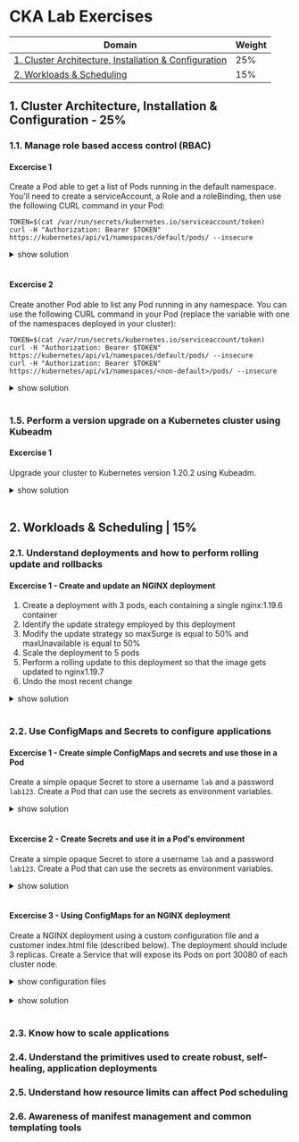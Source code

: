# CKA Lab Exercises

Domain	| Weight
------- | -------------
[1. Cluster Architecture, Installation & Configuration](CKA-Lab-Exercises.md#1-cluster-architecture-installation--configuration-25)  |  25%  
[2. Workloads & Scheduling](CKA-Lab-Exercises.md#2-workloads--scheduling-15)  |  15%  



## 1. Cluster Architecture, Installation & Configuration - 25%  
### 1.1. Manage role based access control (RBAC)

#### Excercise 1  
Create a Pod able to get a list of Pods running in the default namespace.
You'll need to create a serviceAccount, a Role and a roleBinding, then use the following CURL command in your Pod:
```
TOKEN=$(cat /var/run/secrets/kubernetes.io/serviceaccount/token)
curl -H "Authorization: Bearer $TOKEN" https://kubernetes/api/v1/namespaces/default/pods/ --insecure
```

<details><summary>show solution</summary>
<p>

Create a serviceAccount:
```
kubectl create sa sa-demo
```
serviceAccount YAML file:
```yaml
apiVersion: v1
kind: ServiceAccount
metadata:
  name: sa-demo
  namespace: default
```
Create a Role allowing to list pods:
```
kubectl create role role-list-pods --verb=list --resource=pods
```
Role YAML file:
```yaml
apiVersion: rbac.authorization.k8s.io/v1
kind: Role
metadata:
  name: role-list-pods
  namespace: default
rules:
- apiGroups:
  - ""
  resources:
  - pods
  verbs:
  - list
```
Create a RoleBinding for the `role-list-pods` Role to the `sa-demo` serviceAccount:
```
kubectl create rolebinding rb-list-pods --serviceaccount=default:sa-demo --role=role-list-pods
```
RoleBinding YAML file:
```yaml
apiVersion: rbac.authorization.k8s.io/v1
kind: RoleBinding
metadata:
  name: rb-list-pods
  namespace: default
roleRef:
  apiGroup: rbac.authorization.k8s.io
  kind: Role
  name: role-list-pods
subjects:
- kind: ServiceAccount
  name: sa-demo
  namespace: default
```

Create a Pod using the `sa-demo` serviceAccount:
```
kubectl run -it pod-sa-demo --image=alpine --serviceaccount=sa-demo --rm
```

Pod YAML file:
```yaml
apiVersion: v1
kind: Pod
metadata:
  name: pod-sa-demo
spec:
  serviceAccountName: sa-demo   #<---
  containers:
  - name: alpine
    image: alpine
    command:
    - "/bin/sh"
    - "-c"
    - "sleep 1000"
```

Verify you can get the list of Pods running in the default namespace from the API server:

```
kubectl exec pod-sa-demo -it -- sh
apk add curl
TOKEN=$(cat /var/run/secrets/kubernetes.io/serviceaccount/token)
curl -H "Authorization: Bearer $TOKEN" https://kubernetes/api/v1/namespaces/default/pods/ --insecure
```

Pods list is shown: 
```
{
  "kind": "PodList",
  "apiVersion": "v1",
  "metadata": {
    "resourceVersion": "710310"
  },
  "items": [
    ...
    
```
If it fails, you'd get this:
```
{
  "kind": "Status",
  "apiVersion": "v1",
  "metadata": {

  },
  "status": "Failure",
  "message": "pods is forbidden: User \"system:serviceaccount:default:default\" cannot list resource \"pods\" in API group \"\" in the namespace \"default\"",
  "reason": "Forbidden",
  "details": {
    "kind": "pods"
  },
  "code": 403
}
```

</p>
</details>
<br/>

#### Excercise 2  
Create another Pod able to list any Pod running in any namespace.
You can use the following CURL command in your Pod (replace the <non-default> variable with one of the namespaces deployed in your cluster):
```
TOKEN=$(cat /var/run/secrets/kubernetes.io/serviceaccount/token)
curl -H "Authorization: Bearer $TOKEN" https://kubernetes/api/v1/namespaces/default/pods/ --insecure
curl -H "Authorization: Bearer $TOKEN" https://kubernetes/api/v1/namespaces/<non-default>/pods/ --insecure
```
<details><summary>show solution</summary>
<p>

Create a serviceAccount:
```
kubectl create sa sa-demo2
```
serviceAccount YAML file:
```yaml
apiVersion: v1
kind: ServiceAccount
metadata:
  name: sa-demo2
  namespace: default
```
Create a ClusterRole allowing to list pods:
```
kubectl create clusterrole cr-list-pods --verb=list --resource=pods
```
Role YAML file:
```yaml
apiVersion: rbac.authorization.k8s.io/v1
kind: ClusterRole
metadata:
  name: cr-list-pods
  namespace: default
rules:
- apiGroups:
  - ""
  resources:
  - pods
  verbs:
  - list
```
Create a ClusterRoleBinding for the `cr-list-pods` ClusterRole to the `sa-demo2` serviceAccount:
```
kubectl create clusterrolebinding crb-list-pods --serviceaccount=default:sa-demo2 --clusterrole=cr-list-pods
```
RoleBinding YAML file:
```yaml
apiVersion: rbac.authorization.k8s.io/v1
kind: ClusterRoleBinding
metadata:
  name: crb-list-pods
  namespace: default
roleRef:
  apiGroup: rbac.authorization.k8s.io
  kind: ClusterRole
  name: cr-list-pods
subjects:
- kind: ServiceAccount
  name: sa-demo2
  namespace: default
```

Create a Pod using the `sa-demo2` serviceAccount:
```
kubectl run -it pod-sa-demo2 --image=alpine --serviceaccount=sa-demo2 --rm
```

Pod YAML file:
```yaml
apiVersion: v1
kind: Pod
metadata:
  name: pod-sa-demo2
spec:
  serviceAccountName: sa-demo2   #<---
  containers:
  - name: alpine
    image: alpine
    command:
    - "/bin/sh"
    - "-c"
    - "sleep 1000"
```

Verify that you can get the list of Pods running in the any namespace from the API server:
```
kubectl exec pod-sa-demo2 -it -- sh
apk add curl
TOKEN=$(cat /var/run/secrets/kubernetes.io/serviceaccount/token)
curl -H "Authorization: Bearer $TOKEN" https://kubernetes/api/v1/namespaces/default/pods/ --insecure
curl -H "Authorization: Bearer $TOKEN" https://kubernetes/api/v1/namespaces/ns1/pods/ --insecure
curl -H "Authorization: Bearer $TOKEN" https://kubernetes/api/v1/namespaces/ns2/pods/ --insecure
```

Pods list is shown: 
```
{
  "kind": "PodList",
  "apiVersion": "v1",
  "metadata": {
    "resourceVersion": "710310"
  },
  "items": [
    ...
    
```
If it fails, you'd get this:
```
{
  "kind": "Status",
  "apiVersion": "v1",
  "metadata": {

  },
  "status": "Failure",
  "message": "pods is forbidden: User \"system:serviceaccount:default:default\" cannot list resource \"pods\" in API group \"\" in the namespace \"default\"",
  "reason": "Forbidden",
  "details": {
    "kind": "pods"
  },
  "code": 403
}
```

</p>
</details>

<br/>


### 1.5. Perform a version upgrade on a Kubernetes cluster using Kubeadm

#### Excercise 1  
Upgrade your cluster to Kubernetes version 1.20.2 using Kubeadm.

<details><summary>show solution</summary>
<p>

Upgrade the Control Plane:
```
kubeadm version 
sudo apt-mark unhold kubeadm 
sudo apt-get update 
sudo apt-get install -y kubeadm=1.20.2-00 
sudo apt-mark hold kubeadm
sudo kubeadm upgrade node 
kubeadm version 

kubectl drain <control-node> --ignore-daemonsets
kubectl version 
sudo apt-mark unhold kubelet kubectl 
sudo apt-get update 
sudo apt-get install -y kubelet=1.20.2-00 kubectl=1.20.2-00 
sudo apt-mark hold kubelet kubectl 
sudo systemctl daemon-reload 
sudo systemctl restart kubelet 
kubectl version

kubectl get nodes
```
Upgrade each Worker Node:
```
kubectl drain <worker-node> --ignore-daemonsets
ssh <worker-node>
sudo apt-get install -y --allow-change-held-packages kubeadm=<version>

sudo kubeadm upgrade node

sudo apt-get update && \
sudo apt-get install -y --allow-change-held-packages kubelet=<version> kubectl=<version>
sudo systemctl daemon-reload
sudo systemctl restart kubelet
exit
kubectl uncordon <control-node>
kubectl get nodes
```
</p>
</details>

<br/>

## 2. Workloads & Scheduling	| 15%  
### 2.1. Understand deployments and how to perform rolling update and rollbacks

#### Excercise 1 - Create and update an NGINX deployment

1. Create a deployment with 3 pods, each containing a single nginx:1.19.6 container
2. Identify the update strategy employed by this deployment
3. Modify the update strategy so maxSurge is equal to 50% and maxUnavailable is equal to 50%
4. Scale the deployment to 5 pods
5. Perform a rolling update to this deployment so that the image gets updated to nginx1.19.7
6. Undo the most recent change

<details><summary>show solution</summary>
<p>

1. Create a deployment with 3 pods, each containing a single nginx:1.19.6 container:

```
kubectl create deploy nginx --image=nginx:1.19.6 --replicas=3
```
Deployment YAML file:
```yaml
apiVersion: apps/v1
kind: Deployment
metadata:
  labels:
    app: nginx
  name: nginx
  namespace: default
spec:
  replicas: 3
  selector:
    matchLabels:
      app: nginx
  template:
    metadata:
      labels:
        app: nginx
    spec:
      containers:
      - name: nginx
        image: nginx:1.19.6      
```

Verify:
```
kubectl get deploy nginx -o wide
```

2. Identify the update strategy employed by this deployment:
```
kubectl describe deploy nginx | grep Strategy
```

3. Modify the update strategy so maxSurge is equal to 50% and maxUnavailable is equal to 50%

Edit the deployment API resource directly:
```
kubectl edit deploy nginx
```
Or create a patch file for the new rollingUpdate values and use `kubectl patch`:
```
vi patch.yml
```
```yaml
  spec:
    strategy:
      rollingUpdate:
        maxSurge: 50%
        maxUnavailable: 50%
```

```
kubectl patch deploy nginx --patch-file=patch.yml
```
Verify:
```
kubectl describe deploy nginx | grep Strategy
```

4. Scale the deployment to 5 pods

```
kubectl scale deploy nginx --replicas=5 --record
```
Or edit the deployment API resource directly:
```
kubectl edit deploy nginx
```

Verify:
```
kubectl get deploy nginx -o wide
```

5. Perform a rolling update to this deployment so that the image gets updated to nginx1.19.7

```
kubectl set image deploy nginx nginx=nginx:1.19.7 --record
```
Verify:
```
kubectl get deploy nginx -o wide
kubectl get po -o wide
```

6. Undo the most recent change

```
kubectl rollout history deployment nginx
kubectl rollout undo deployment nginx
```
Verify:
```
kubectl rollout history deployment nginx
kubectl get deploy nginx -o wide
```

</p>
</details>

<br/>


### 2.2. Use ConfigMaps and Secrets to configure applications

#### Excercise 1 - Create simple ConfigMaps and secrets and use those in a Pod

Create a simple opaque Secret to store a username `lab` and a password `lab123`.
Create a Pod that can use the secrets as environment variables.

<details><summary>show solution</summary>
<p>
Create the generic Secret

Imperative method:    
```
kubectl create secret generic lab --from-literal=username=lab --from-literal=password=lab123
```
</p>
</details>

<br/>

#### Excercise 2 - Create Secrets and use it in a Pod's environment
Create a simple opaque Secret to store a username `lab` and a password `lab123`.
Create a Pod that can use the secrets as environment variables.

<details><summary>show solution</summary>
<p>
Create the generic Secret

Imperative method:    
```
kubectl create secret generic lab --from-literal=username=lab --from-literal=password=lab123
```

Declarative method:  
```yaml
apiVersion: v1
kind: Secret
type: Opaque
metadata:
  name: lab
  namespace: default
data:
  username: bGFi
  password: bGFiMTIz
```
```
echo -n lab | base64
echo -n lab123 | base64
```

Create the Pod:
```yaml
apiVersion: v1
kind: Pod
metadata:
  name: lab
spec:
  containers:
  - name: busybox
    image: busybox
    command: ["/bin/sh", "-c", "env | grep lab"]
    envFrom:
      - secretRef:
          name: lab
```
Or (a bit more complicated):

```yaml
apiVersion: v1
kind: Pod
metadata:
  name: lab
spec:
  containers:
  - name: busybox
    image: busybox
    command: ["/bin/sh", "-c", "env | grep lab"]
    env:
      - name: USERNAME
        valueFrom:
          secretKeyRef:
            name: lab
            key: username
      - name: PASSWORD
        valueFrom:
          secretKeyRef:
            name: lab
            key: password
```
Verify
```
kubectl get po
kubectl logs lab
```

</p>
</details>
<br/>

#### Excercise 3 - Using ConfigMaps for an NGINX deployment
Create a NGINX deployment using a custom configuration file and a customer index.html file (described below). The deployment should include 3 replicas.
Create a Service that will expose its Pods on port 30080 of each cluster node.

<details><summary>show configuration files</summary>
<p>
index.html:

```
<html>
<link rel="preconnect" href="https://fonts.gstatic.com">
<link href="https://fonts.googleapis.com/css2?family=Ubuntu:wght@300;700&display=swap" rel="stylesheet">
<head>
  <title>CKA Website</title>
</head>
<body>
<h1 align="center" style="font-family:Ubuntu">WELCOME TO YOUR CKA WEBSITE</h1>
<p align="center">
  <img src="https://www.cncf.io/wp-content/uploads/2020/08/logo_cka_whitetext-2-500x500.png">
</p>
<br/>
</body>
</html>
```

nginx.conf:

```
user nginx;
worker_processes  1;
events {
  worker_connections  10240;
}
http {
  server {
      listen       80;
      server_name  localhost;
      location / {
        root   /config;
        index  index.html index.htm;
    }
  }
}
```
</p>
</details>
<br/>

<details><summary>show solution</summary>
<p>

Create a configMap for both the nginx.conf and index.html files

Imperative method:  
```
k create cm nginx-static --from-file=index.html --from-file=nginx.conf
```

Declarative method:  
```yaml
Name:         nginx-static
Namespace:    default
Labels:       <none>
Annotations:  <none>

Data
====
index.html:
----
<html>
<link rel="preconnect" href="https://fonts.gstatic.com">
<link href="https://fonts.googleapis.com/css2?family=Ubuntu:wght@300;700&display=swap" rel="stylesheet">
<head>
  <title>CKA Website</title>
</head>
<body>
<h1 align="center" style="font-family:Ubuntu">WELCOME TO YOUR CKA WEBSITE</h1>
<p align="center">
  <img src="https://www.cncf.io/wp-content/uploads/2020/08/logo_cka_whitetext-2-500x500.png">
</p>
<br/>
</body>
</html>

nginx.conf:
----
user nginx;
worker_processes  1;
events {
  worker_connections  10240;
}
http {
  server {
      listen       80;
      server_name  localhost;
      location / {
        root   /config;
        index  index.html index.htm;
    }
  }
}
```
Verify
```
kubectl get cm nginx-static
kubectl describe cm nginx-static
```

Create the NGINX deployment using the configMap data:
```yaml
apiVersion: apps/v1
kind: Deployment
metadata:
  name: nginx-static
spec:
  replicas: 3
  selector:
    matchLabels:
      app: nginx-static
  template:
    metadata:
      labels:
        app: nginx-static
    spec:
      containers:
        - name: nginx
          image: nginx
          volumeMounts:
            - name: config
              mountPath: /etc/nginx/nginx.conf
              subPath: nginx.conf
              readOnly: true
            - name: index
              mountPath: /config/index.html
              subPath: index.html
              readOnly: true
      volumes:
        - name: config
          configMap:
            name: nginx-static
            items:
              - key: nginx.conf
                path: nginx.conf
        - name: index
          configMap:
            name: nginx-static
            items:
              - key: index.html
                path: index.html
```
Verify
```
kubectl get deploy nginx-static
kubectl get po -l app=nginx-static
```

Create a Service 

Imperative method:    
```
kubectl create service nodeport nginx-static --tcp=80:80 --node-port=30080
```

Declarative method:    
```yaml
apiVersion: v1
kind: Service
metadata:
  labels:
    app: nginx-static
  name: nginx-static
  namespace: default
spec:
  type: NodePort
  selector:
    app: nginx-static
  ports:
  - name: http
    protocol: TCP
    port: 80
    targetPort: 80
    nodePort: 30088
```
Verify  
```
kubectl get svc nginx-static -o wide
kubectl get ep nginx-static
kubectl run curl --image=nginx -i --rm -- curl <any-node-ip>:30080
```

</p>
</details>

<br/>

### 2.3. Know how to scale applications

### 2.4. Understand the primitives used to create robust, self-healing, application deployments	

### 2.5. Understand how resource limits can affect Pod scheduling	

###  2.6. Awareness of manifest management and common templating tools

